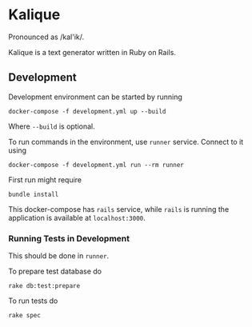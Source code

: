 # Kalique
Pronounced as /kal'ik/.

Kalique is a text generator written in Ruby on Rails.

## Development
Development environment can be started by running
```
docker-compose -f development.yml up --build
```
Where `--build` is optional.

To run commands in the environment, use `runner` service. Connect to it
using
```
docker-compose -f development.yml run --rm runner
```

First run might require
```
bundle install
```

This docker-compose has `rails` service,
while `rails` is running the application is available at
`localhost:3000`.

### Running Tests in Development
This should be done in `runner`.

To prepare test database do
```
rake db:test:prepare
```

To run tests do
```
rake spec
```
